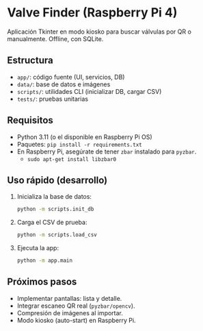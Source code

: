 # Valve Finder (Raspberry Pi 4)

Aplicación Tkinter en modo kiosko para buscar válvulas por QR o manualmente. Offline, con SQLite.

## Estructura

- `app/`: código fuente (UI, servicios, DB)
- `data/`: base de datos e imágenes
- `scripts/`: utilidades CLI (inicializar DB, cargar CSV)
- `tests/`: pruebas unitarias

## Requisitos

- Python 3.11 (o el disponible en Raspberry Pi OS)
- Paquetes: `pip install -r requirements.txt`
- En Raspberry Pi, asegúrate de tener `zbar` instalado para `pyzbar`.
  - `sudo apt-get install libzbar0`

## Uso rápido (desarrollo)

1. Inicializa la base de datos:
   ```bash
   python -m scripts.init_db
   ```
2. Carga el CSV de prueba:
   ```bash
   python -m scripts.load_csv
   ```
3. Ejecuta la app:
   ```bash
   python -m app.main
   ```

## Próximos pasos
- Implementar pantallas: lista y detalle.
- Integrar escaneo QR real (`pyzbar/opencv`).
- Compresión de imágenes al importar.
- Modo kiosko (auto-start) en Raspberry Pi.
